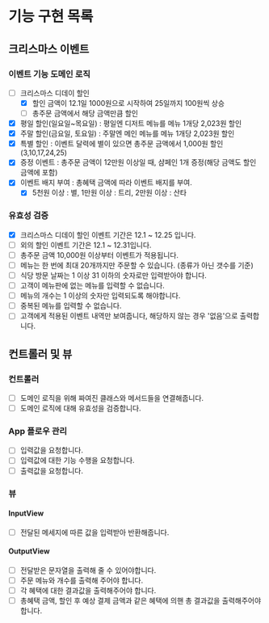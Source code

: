 # 기능 구현 목록

## 크리스마스 이벤트

### 이벤트 기능 도메인 로직

- [ ] 크리스마스 디데이 할인
  - [x] 할인 금액이 12.1일 1000원으로 시작하여 25일까지 100원씩 상승
  - [ ] 총주문 금액에서 해당 금액만큼 할인
- [x] 평일 할인(일요일~목요일) : 평일엔 디저트 메뉴를 메뉴 1개당 2,023원 할인
- [x] 주말 할인(금요일, 토요일) : 주말엔 메인 메뉴를 메뉴 1개당 2,023원 할인
- [x] 특별 할인 : 이벤트 달력에 별이 있으면 총주문 금액에서 1,000원 할인(3,10,17,24,25)
- [x] 증정 이벤트 : 총주문 금액이 12만원 이상일 때, 샴페인 1개 증정(해당 금액도 할인 금액에 포함)
- [x] 이벤트 배지 부여 : 총혜택 금액에 따라 이벤트 배지를 부여.
  - [x] 5천원 이상 : 별, 1만원 이상 : 트리, 2만원 이상 : 산타

### 유효성 검증

- [x] 크리스마스 디데이 할인 이벤트 기간은 12.1 ~ 12.25 입니다.
- [ ] 외의 할인 이벤트 기간은 12.1 ~ 12.31입니다.
- [ ] 총주문 금액 10,000원 이상부터 이벤트가 적용됩니다.
- [ ] 메뉴는 한 번에 최대 20개까지만 주문할 수 있습니다. (종류가 아닌 갯수를 기준)
- [ ] 식당 방문 날짜는 1 이상 31 이하의 숫자로만 입력받아야 합니다.
- [ ] 고객이 메뉴판에 없는 메뉴를 입력할 수 없습니다.
- [ ] 메뉴의 개수는 1 이상의 숫자만 입력되도록 해야합니다.
- [ ] 중복된 메뉴를 입력할 수 없습니다.
- [ ] 고객에게 적용된 이벤트 내역만 보여줍니다, 해당하지 않는 경우 '없음'으로 출력합니다.

## 컨트롤러 및 뷰

### 컨트롤러

- [ ] 도메인 로직을 위해 짜여진 클래스와 메서드들을 연결해줍니다.
- [ ] 도메인 로직에 대해 유효성을 검증합니다.

### App 플로우 관리

- [ ] 입력값을 요청합니다.
- [ ] 입력값에 대한 기능 수행을 요청합니다.
- [ ] 출력값을 요청합니다.

### 뷰

#### InputView

- [ ] 전달된 메세지에 따른 값을 입력받아 반환해줍니다.

#### OutputView

- [ ] 전달받은 문자열을 출력해 줄 수 있어야합니다.
- [ ] 주문 메뉴와 개수를 출력해 주어야 합니다.
- [ ] 각 혜택에 대한 결과값을 출력해주어야 합니다.
- [ ] 총혜택 금액, 할인 후 예상 결제 금액과 같은 혜택에 의핸 총 결과값을 출력해주어야 합니다.
